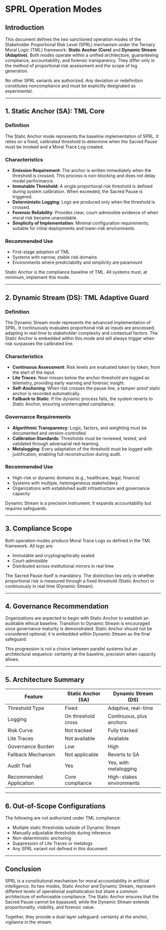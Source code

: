# SPRL Operation Modes

## Introduction

This document defines the two sanctioned operation modes of the Stakeholder Proportional Risk Level (SPRL) mechanism under the Ternary Moral Logic (TML) framework: **Static Anchor (Core)** and **Dynamic Stream (Adaptive)**. Both modes operate within a unified architecture, guaranteeing compliance, accountability, and forensic transparency. They differ only in the method of proportional risk assessment and the scope of log generation.

No other SPRL variants are authorized. Any deviation or redefinition constitutes noncompliance and must be explicitly designated as experimental.

---

## 1. Static Anchor (SA): TML Core

### Definition

The Static Anchor mode represents the baseline implementation of SPRL. It relies on a fixed, calibrated threshold to determine when the Sacred Pause must be invoked and a Moral Trace Log created.

### Characteristics

* **Emission Requirement**: The anchor is written immediately when the threshold is crossed. This process is non-blocking and does not delay model performance.
* **Immutable Threshold**: A single proportional risk threshold is defined during system calibration. When exceeded, the Sacred Pause is triggered.
* **Deterministic Logging**: Logs are produced only when the threshold is crossed.
* **Forensic Reliability**: Provides clear, court-admissible evidence of when moral risk became unavoidable.
* **Simplicity of Implementation**: Minimal configuration requirements; suitable for initial deployments and lower-risk environments.

### Recommended Use

* First-stage adoption of TML
* Systems with narrow, stable risk domains
* Environments where predictability and simplicity are paramount

Static Anchor is the compliance baseline of TML. All systems must, at minimum, implement this mode.

---

## 2. Dynamic Stream (DS): TML Adaptive Guard

### Definition

The Dynamic Stream mode represents the advanced implementation of SPRL. It continuously evaluates proportional risk as inputs are processed, adapting in real time to stakeholder complexity and contextual factors. The Static Anchor is embedded within this mode and will always trigger when risk surpasses the calibrated line.

### Characteristics

* **Continuous Assessment**: Risk levels are evaluated token by token, from the start of the input.
* **Lite Traces**: Near misses below the anchor threshold are logged as telemetry, providing early warning and forensic insight.
* **Self-Anchoring**: When risk crosses the pause line, a tamper-proof static anchor is recorded automatically.
* **Fallback to Static**: If the dynamic process fails, the system reverts to Static Anchor, ensuring uninterrupted compliance.

### Governance Requirements

* **Algorithmic Transparency**: Logic, factors, and weighting must be documented and version-controlled.
* **Calibration Standards**: Thresholds must be reviewed, tested, and validated through adversarial red-teaming.
* **Metalogging**: Every adaptation of the threshold must be logged with justification, enabling full reconstruction during audit.

### Recommended Use

* High-risk or dynamic domains (e.g., healthcare, legal, finance)
* Systems with multiple, heterogeneous stakeholders
* Organizations with established audit infrastructure and governance capacity

Dynamic Stream is a precision instrument. It expands accountability but requires safeguards.

---

## 3. Compliance Scope

Both operation modes produce Moral Trace Logs as defined in the TML framework. All logs are:

* Immutable and cryptographically sealed
* Court-admissible
* Distributed across institutional mirrors in real time

The Sacred Pause itself is mandatory. The distinction lies only in whether proportional risk is measured through a fixed threshold (Static Anchor) or continuously in real time (Dynamic Stream).

---

## 4. Governance Recommendation

Organizations are expected to begin with Static Anchor to establish an auditable ethical baseline. Transition to Dynamic Stream is encouraged once governance maturity is demonstrated. Static Anchor should not be considered optional; it is embedded within Dynamic Stream as the final safeguard.

This progression is not a choice between parallel systems but an architectural sequence: certainty at the baseline, precision when capacity allows.

---

## 5. Architecture Summary

| Feature                 | Static Anchor (SA) | Dynamic Stream (DS)      |
| ----------------------- | ------------------ | ------------------------ |
| Threshold Type          | Fixed              | Adaptive, real-time      |
| Logging                 | On threshold cross | Continuous, plus anchors |
| Risk Curve              | Not tracked        | Fully tracked            |
| Lite Traces             | Not available      | Available                |
| Governance Burden       | Low                | High                     |
| Fallback Mechanism      | Not applicable     | Reverts to SA            |
| Audit Trail             | Yes                | Yes, with metalogging    |
| Recommended Application | Core compliance    | High-stakes environments |

---

## 6. Out-of-Scope Configurations

The following are not authorized under TML compliance:

* Multiple static thresholds outside of Dynamic Stream
* Manually adjustable thresholds during inference
* Non-deterministic anchoring
* Suppression of Lite Traces or metalogs
* Any SPRL variant not defined in this document

---

## Conclusion

SPRL is a constitutional mechanism for moral accountability in artificial intelligence. Its two modes, Static Anchor and Dynamic Stream, represent different levels of operational sophistication but share a common architecture of enforceable compliance. The Static Anchor ensures that the Sacred Pause cannot be bypassed, while the Dynamic Stream extends proportionality, visibility, and forensic value.

Together, they provide a dual-layer safeguard: certainty at the anchor, vigilance in the stream.
